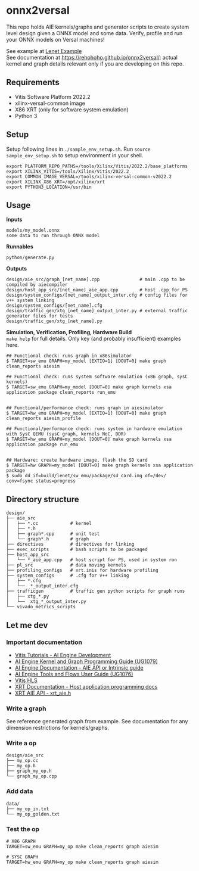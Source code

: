 ﻿# onnx2versal

This repo holds AIE kernels/graphs and generator scripts to create system level design given a ONNX model and some data. Verify, profile and run your ONNX models on Versal machines! 

See example at [Lenet Example](lenet_example.md) <br />
See documentation at https://rehohoho.github.io/onnx2versal/: actual kernel and graph details relevant only if you are developing on this repo.

## Requirements
* Vitis Software Platform 2022.2
* xilinx-versal-common image
* X86 XRT (only for software system emulation)
* Python 3

## Setup
Setup following lines in `./sample_env_setup.sh`. Run `source sample_env_setup.sh` to setup environment in your shell.
```
export PLATFORM_REPO_PATHS=/tools/Xilinx/Vitis/2022.2/base_platforms
export XILINX_VITIS=/tools/Xilinx/Vitis/2022.2
export COMMON_IMAGE_VERSAL=/tools/xilinx-versal-common-v2022.2
export XILINX_X86_XRT=/opt/xilinx/xrt
export PYTHON3_LOCATION=/usr/bin
```

## Usage

**Inputs**
```
models/my_model.onnx
some data to run through ONNX model
```

**Runnables**
```
python/generate.py
```

**Outputs**
```
design/aie_src/graph_[net_name].cpp               # main .cpp to be compiled by aiecompiler
design/host_app_src/[net_name]_aie_app.cpp        # host .cpp for PS
design/system_configs/[net_name]_output_inter.cfg # config files for v++ system linking
design/system_configs/[net_name].cfg
design/traffic_gen/xtg_[net_name]_output_inter.py # external traffic generator files for tests
design/traffic_gen/xtg_[net_name].py
```

**Simulation, Verification, Profiling, Hardware Build** <br />
`make help` for full details. Only key (and probably insufficient) examples here.
```
## Functional check: runs graph in x86simulator
$ TARGET=sw_emu GRAPH=my_model [EXTIO=1] [DOUT=0] make graph clean_reports aiesim

## Functional check: runs system software emulation (x86 graph, sysC kernels)
$ TARGET=sw_emu GRAPH=my_model [DOUT=0] make graph kernels xsa application package clean_reports run_emu


## Functional/performance check: runs graph in aiesimulator
$ TARGET=hw_emu GRAPH=my_model [EXTIO=1] [DOUT=0] make graph clean_reports aiesim_profile

## Functional/performance check: runs system in hardware emulation with SysC QEMU (sysC graph, kernels NoC, DDR)
$ TARGET=hw_emu GRAPH=my_model [DOUT=0] make graph kernels xsa application package run_emu


## Hardware: create hardware image, flash the SD card
$ TARGET=hw GRAPH=my_model [DOUT=0] make graph kernels xsa application package
$ sudo dd if=build/lenet/sw_emu/package/sd_card.img of=/dev/ conv=fsync status=progress
```

## Directory structure
```
design/
├── aie_src
│   ├── *.cc            # kernel
│   ├── *.h
│   ├── graph*.cpp      # unit test
│   └── graph*.h        # graph
├── directives          # directives for linking
├── exec_scripts        # bash scripts to be packaged
├── host_app_src
│   └── *_aie_app.cpp   # host script for PS, used in system run
├── pl_src              # data moving kernels
├── profiling_configs   # xrt.inis for hardware profiling
├── system_configs      # .cfg for v++ linking
│   ├── *.cfg
│   └──  *_output_inter.cfg
├── trafficgen          # traffic gen python scripts for graph runs
│   ├── xtg_*.py
│   └──  xtg_*_output_inter.py
└── vivado_metrics_scripts
```

## Let me dev

### Important documentation
* [Vitis Tutorials - AI Engine Development](https://github.com/Xilinx/Vitis-Tutorials/tree/2022.1/AI_Engine_Development)
* [AI Engine Kernel and Graph Programming Guide (UG1079)](https://docs.xilinx.com/r/en-US/ug1079-ai-engine-kernel-coding/)
* [AI Engine Documentation - AIE API or Intrinsic guide](https://www.xilinx.com/htmldocs/aiengine_intrinsics_start.html)
* [AI Engine Tools and Flows User Guide (UG1076)](https://docs.xilinx.com/r/en-US/ug1076-ai-engine-environment/)
* [Vitis HLS](https://docs.xilinx.com/r/en-US/ug1399-vitis-hls)
* [XRT Documentation - Host application programming docs](https://xilinx.github.io/XRT/master/html/index.html)
* [XRT AIE API - xrt_aie.h](https://github.com/Xilinx/XRT/blob/master/src/runtime_src/core/include/experimental/xrt_aie.h)

### Write a graph
See reference generated graph from example. See documentation for any dimension restrictions for kernels/graphs.

### Write a op
```
design/aie_src
├── my_op.cc
├── my_op.h
├── graph_my_op.h
└── graph_my_op.cpp
```

### Add data
```
data/
├── my_op_in.txt
└── my_op_golden.txt
```

### Test the op
```
# X86 GRAPH
TARGET=sw_emu GRAPH=my_op make clean_reports graph aiesim

# SYSC GRAPH
TARGET=hw_emu GRAPH=my_op make clean_reports graph aiesim
```
